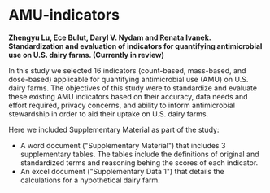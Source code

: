 # AMU-indicators
**Zhengyu Lu, Ece Bulut, Daryl V. Nydam and Renata Ivanek. Standardization and evaluation of indicators for quantifying antimicrobial use on U.S. dairy farms. (Currently in review)**

In this study we selected 16 indicators (count-based, mass-based, and dose-based) applicable for quantifying antimicrobial use (AMU) on U.S. dairy farms. The objectives of this study were to standardize and evaluate these existing AMU indicators based on their accuracy, data needs and effort required, privacy concerns, and ability to inform antimicrobial stewardship in order to aid their uptake on U.S. dairy farms.

Here we included Supplementary Material as part of the study:
* A word document ("Supplementary Material") that includes 3 supplementary tables. The tables include the definitions of original and standardized terms and reasoning behing the scores of each indicator.
* An excel document ("Supplementary Data 1") that details the calculations for a hypothetical dairy farm.
